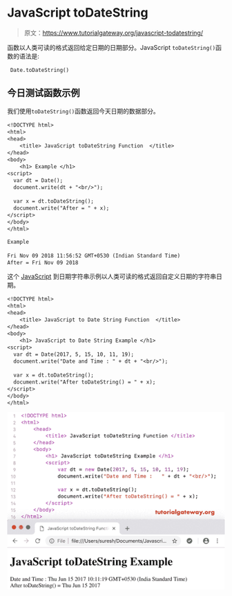 # JavaScript toDateString

> 原文：<https://www.tutorialgateway.org/javascript-todatestring/>

函数以人类可读的格式返回给定日期的日期部分。JavaScript `toDateString()`函数的语法是:

```
 Date.toDateString()
```

## 今日测试函数示例

我们使用`toDateString()`函数返回今天日期的数据部分。

```
<!DOCTYPE html>
<html>
<head>
    <title> JavaScript toDateString Function  </title>
</head>
<body>
    <h1> Example </h1>
<script>
  var dt = Date();  
  document.write(dt + "<br/>");

  var x = dt.toDateString();
  document.write("After = " + x);
</script>
</body>
</html>
```

```
Example

Fri Nov 09 2018 11:56:52 GMT+0530 (Indian Standard Time)
After = Fri Nov 09 2018
```

这个 [JavaScript](https://www.tutorialgateway.org/javascript/) 到日期字符串示例以人类可读的格式返回自定义日期的字符串日期。

```
<!DOCTYPE html>
<html>
<head>
    <title> JavaScript to Date String Function  </title>
</head>
<body>
    <h1> JavaScript to Date String Example </h1>
<script>
  var dt = Date(2017, 5, 15, 10, 11, 19);
  document.write("Date and Time : " + dt + "<br/>");

  var x = dt.toDateString();
  document.write("After toDateString() = " + x);
</script>
</body>
</html>
```

![JavaScript toDateString Function 2](img/9f3f82d7742caa3b6c7d20fda95cfc03.png)